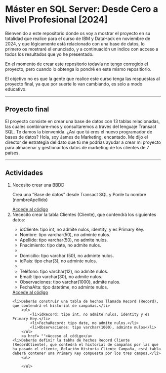 # Máster en SQL Server: Desde Cero a Nivel Profesional [2024]

<p>Bienvenido a este repositorio donde os voy a mostrar el proyecto en su totalidad que realice para el curso de 
IBM y DataHack en noviembre de 2024, y que lógicamente está relacionado con una base de datos, lo primero os mostraré el enunciado, y a continuación un indice con acceso a todos los resultados que yo he presentado.</p>
<p>En el momento de crear este repositorio todavía no tengo corregido el proyecto, pero cuando lo obtenga lo pondré en este mismo repositiorio.</p>
<p>El objetivo no es que la gente que realice este curso tenga las respuestas al proyecto final, ya que por suerte lo van cambiando, es solo a modo educativo.</p>

<hr>

## Proyecto final

<p>El proyecto consiste en crear una base de datos con 13 tablas relacionadas, las cuales combinare-mos y consultaremos a través del lenguaje Transact SQL.
Te damos la bienvenida.
¿Así que tú eres el nuevo programador de bases de datos?
Hola, soy James de Marketing, encantado. Me dijo el director de estrategia del dato que tú me podrías ayudar a crear mi proyecto para almacenar y gestionar los datos de marketing de los clientes de 7 países.</p>

<hr>

## Actividades

<ol>
    <li>Necesito crear una BBDD</li>
    <p>Crea una "Base de datos" desde Transact SQL y Ponle tu nombre (nombreApellido)</p>
    <a href = "">Accede al código</a>
    <li>Nececito crear la tabla Clientes (Cliente), que contendrá los siguientes datos: </li>
        <ul>
            <li>idCliente: tipo int, no admite nulos, identity, y es Primary Key.</li>
            <li>Nombre: tipo varchar(50), no adminte nulos.</li>
            <li>Apellido: tipo varchar(50), no admite nulos.</li>
            <li>Fnacimiento: tipo date, no admite nulos.<li>
            <li>Domicilio: tipo varchar (50), no adminte nulos.</li>
            <li>idPais: tipo char(3), no adminte nulos.<li>
            <li>Teléfono: tipo varchar(12), no admite nulos.</li>
            <li>Email: tipo varchar(30), no admite nulos.</li>
            <li>Observaciones: tipo varchar(1000), admite nulos.</li>
            <li>FechaAlta: tipo datetime, no adminte nulos.</li>
        </ul>
        <a href = "">Accede al código</a>

    <li>Deberás construir una tabla de hechos llamada Record (Record), que contendrá el historial de campañas.</li>
        <ul>
            <li>idRecord: tipo int, no admite nulos, identity y es Primary Key.</li>
            <li>FechaRecord: tipo date, no admite nulos.</li>
            <li>Observaciones: tipo varchar(1000), adminte nulos</li>
        </ul>
        <a href= "">Acceso al código</a>
    <li>Deberás definir la tabha de hechos Record Cliente (RecordCliente), que contedrá el historial de campañas por las que ha pasado el cliente, Relación Historia Cliente Campaña, está tabla deberá contener una Primary Key compuesta por los tres campos.</li>
        <ul>

        </ul>
        
</ol>
